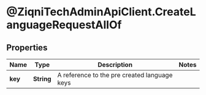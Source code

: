 # @ZiqniTechAdminApiClient.CreateLanguageRequestAllOf

## Properties

Name | Type | Description | Notes
------------ | ------------- | ------------- | -------------
**key** | **String** | A reference to the pre created language keys | 


